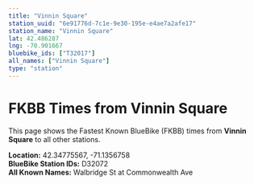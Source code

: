 ```yaml
---
title: "Vinnin Square"
station_uuid: "6e91776d-7c1e-9e30-195e-e4ae7a2afe17"
station_name: "Vinnin Square"
lat: 42.486287
lng: -70.901667
bluebike_ids: ["T32017"]
all_names: ["Vinnin Square"]
type: "station"
---
```


# FKBB Times from Vinnin Square

This page shows the Fastest Known BlueBike (FKBB) times from **Vinnin Square** to all other stations.

**Location:** 42.34775567, -71.1356758  
**BlueBike Station IDs:** D32072  
**All Known Names:** Walbridge St at Commonwealth Ave

